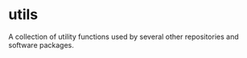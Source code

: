 # utils
A collection of utility functions used by several other repositories and software packages.
